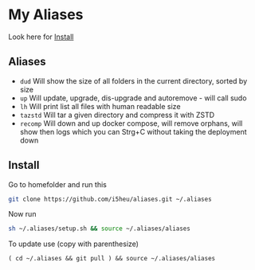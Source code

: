# My Aliases

Look here for [Install](#Install)

## Aliases
- `dud` Will show the size of all folders in the current directory, sorted by size
- `up`  Will update, upgrade, dis-upgrade and autoremove - will call sudo
- `lh`  Will print list all files with human readable size
- `tazstd` Will tar a given directory and compress it with ZSTD
- `recomp` Will down and up docker compose, will remove orphans, will show then logs which you can Strg+C without taking the deployment down

## Install
Go to homefolder and run this
```bash
git clone https://github.com/i5heu/aliases.git ~/.aliases
```
Now run 
```bash
sh ~/.aliases/setup.sh && source ~/.aliases/aliases
```

To update use (copy with parenthesize)
```base
( cd ~/.aliases && git pull ) && source ~/.aliases/aliases 
```
